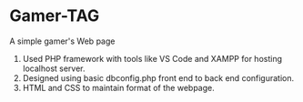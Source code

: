 # Gamer-TAG
A simple gamer's Web page 

1. Used PHP framework with tools like VS Code and XAMPP for hosting localhost server. 
2. Designed using basic dbconfig.php front end to back end configuration.
3. HTML and CSS to maintain format of the webpage.
